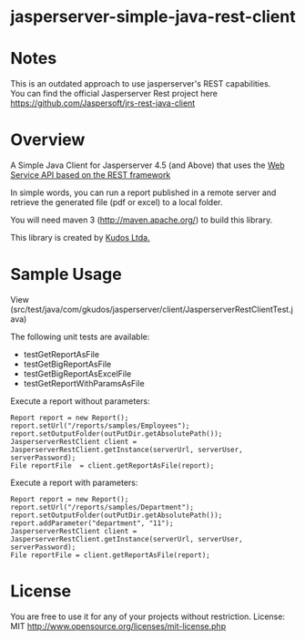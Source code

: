 jasperserver-simple-java-rest-client
====================================

# Notes

This is an outdated approach to use jasperserver's REST capabilities.  
You can find the official Jasperserver Rest project here https://github.com/Jaspersoft/jrs-rest-java-client

# Overview

A Simple Java Client for Jasperserver 4.5 (and Above) that uses the [Web Service API based on the REST framework](http://jasperforge.org/plugins/mwiki/index.php/Jasperserver/REST_Web_Services_API "Web Service API based on the REST framework")  

In simple words, you can run a report published in a remote server and retrieve the generated file (pdf or excel) to a local folder.

You will need maven 3 (http://maven.apache.org/) to build this library.

This library is created by [Kudos Ltda.](http://gkudos.com/ "Kudos Ltda.")

# Sample Usage

View (src/test/java/com/gkudos/jasperserver/client/JasperserverRestClientTest.java)

The following unit tests are available:
* testGetReportAsFile
* testGetBigReportAsFile
* testGetBigReportAsExcelFile
* testGetReportWithParamsAsFile

Execute a report without parameters:

	Report report = new Report();
	report.setUrl("/reports/samples/Employees");
	report.setOutputFolder(outPutDir.getAbsolutePath());
	JasperserverRestClient client = JasperserverRestClient.getInstance(serverUrl, serverUser, serverPassword);
	File reportFile  = client.getReportAsFile(report);

Execute a report with parameters:

	Report report = new Report();
	report.setUrl("/reports/samples/Department");
	report.setOutputFolder(outPutDir.getAbsolutePath());
	report.addParameter("department", "11");
	JasperserverRestClient client = JasperserverRestClient.getInstance(serverUrl, serverUser, serverPassword);
	File reportFile = client.getReportAsFile(report);


# License 

You are free to use it for any of your projects without restriction. 
License: MIT http://www.opensource.org/licenses/mit-license.php
